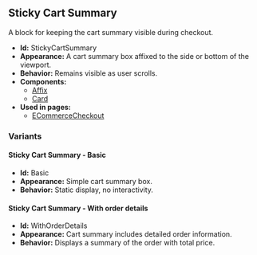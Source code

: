## Sticky Cart Summary
A block for keeping the cart summary visible during checkout.
- **Id:** StickyCartSummary
- **Appearance:** A cart summary box affixed to the side or bottom of the viewport.
- **Behavior:** Remains visible as user scrolls.
- **Components:**
  - [Affix](../components/Affix.md)
  - [Card](../components/Card.md)
- **Used in pages:**
  - [ECommerceCheckout](../pages/ECommerceCheckout.md)
### Variants
#### Sticky Cart Summary - **Basic**
- **Id:** Basic
- **Appearance:** Simple cart summary box.
- **Behavior:** Static display, no interactivity.
#### Sticky Cart Summary - **With order details**
- **Id:** WithOrderDetails
- **Appearance:** Cart summary includes detailed order information.
- **Behavior:** Displays a summary of the order with total price.
